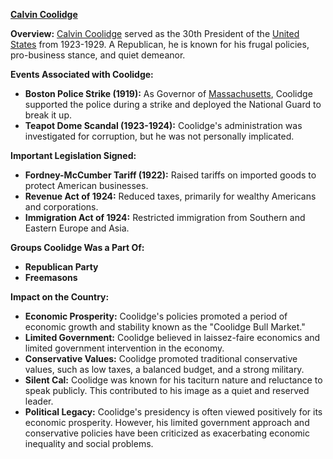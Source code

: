 **[Calvin Coolidge](./../calvin-coolidge/)**

**Overview:**
[Calvin Coolidge](./../calvin-coolidge/) served as the 30th President of the [United States](./../united-states/) from 1923-1929. A Republican, he is known for his frugal policies, pro-business stance, and quiet demeanor.

**Events Associated with Coolidge:**

* **Boston Police Strike (1919):** As Governor of [Massachusetts](./../massachusetts/), Coolidge supported the police during a strike and deployed the National Guard to break it up.
* **Teapot Dome Scandal (1923-1924):** Coolidge's administration was investigated for corruption, but he was not personally implicated.

**Important Legislation Signed:**

* **Fordney-McCumber Tariff (1922):** Raised tariffs on imported goods to protect American businesses.
* **Revenue Act of 1924:** Reduced taxes, primarily for wealthy Americans and corporations.
* **Immigration Act of 1924:** Restricted immigration from Southern and Eastern Europe and Asia.

**Groups Coolidge Was a Part Of:**

* **Republican Party**
* **Freemasons**

**Impact on the Country:**

* **Economic Prosperity:** Coolidge's policies promoted a period of economic growth and stability known as the "Coolidge Bull Market."
* **Limited Government:** Coolidge believed in laissez-faire economics and limited government intervention in the economy.
* **Conservative Values:** Coolidge promoted traditional conservative values, such as low taxes, a balanced budget, and a strong military.
* **Silent Cal:** Coolidge was known for his taciturn nature and reluctance to speak publicly. This contributed to his image as a quiet and reserved leader.
* **Political Legacy:** Coolidge's presidency is often viewed positively for its economic prosperity. However, his limited government approach and conservative policies have been criticized as exacerbating economic inequality and social problems.